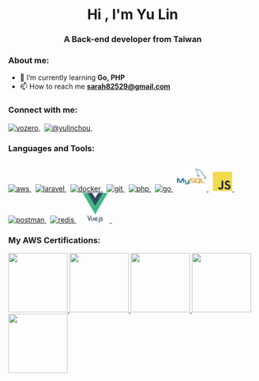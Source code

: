 <!--
<a href="https://github.com/xup6m6fu04"><img align="right" width="100" src="https://media.tenor.com/0InbEgXGh3UAAAAC/oshi-no-ko-arima-kana.gif"></a>
<a href="https://github.com/xup6m6fu04"><img align="left" width="100" src="https://media.tenor.com/dEX-82YvKlUAAAAC/anime-oshi-no-ko.gif"></a>
-->
<h1 align="center">Hi , I'm Yu Lin</h1>
<h3 align="center">A Back-end developer from Taiwan</h3>
<!--
<a href="https://github.com/xup6m6fu04"><img align="right" width="120" src="https://media.tenor.com/XMAAboIjxcAAAAAi/oshi-no-ko-kana-arima.gif"></a>
-->
<h3 align="left">About me:</h3>

- 🌱 I’m currently learning **Go, PHP**
- 📫 How to reach me **sarah82529@gmail.com**

<h3 align="left">Connect with me:</h3>

<!--
<a href="https://spotify-github-profile.vercel.app/api/view?uid=31t7kxupsdzqgkmzmrwikwgeoq7q&redirect=true" target="_blank">
   <img src="https://spotify-github-profile.vercel.app/api/view?uid=31t7kxupsdzqgkmzmrwikwgeoq7q&cover_image=true&theme=default&show_offline=false&background_color=000000&interchange=false&bar_color=53b14f&bar_color_cover=false" align="right" height="440">
</a>
-->


<p align="left">
    <a href="https://linkedin.com/in/yozero" target="blank">
        <img align="center" src="https://cdn.jsdelivr.net/gh/devicons/devicon/icons/linkedin/linkedin-original.svg" alt="yozero" height="50" width="50" />
    </a>&nbsp;
    <a href="https://medium.com/@yulinchou" target="blank">
        <img align="center" src="https://raw.githubusercontent.com/rahuldkjain/github-profile-readme-generator/master/src/images/icons/Social/medium.svg" alt="@yulinchou" height="50" width="50""/>
    </a>&nbsp;
   <!--
    <a href="https://www.leetcode.com/sarah82529" target="blank"><img align="center" src="https://raw.githubusercontent.com/rahuldkjain/github-profile-readme-generator/master/src/images/icons/Social/leet-code.svg" alt="sarah82529" height="50" width="50" /></a>
   -->
</p>

<h3 align="left">Languages and Tools:</h3>
<p align="left">
    <a href="https://aws.amazon.com" target="_blank" rel="noreferrer">
        <img src="https://github-production-user-asset-6210df.s3.amazonaws.com/23330415/254118884-af794d40-87e9-4cde-b94b-9df7eae4e31c.svg" alt="aws" width="60" height="60" />
    </a>&nbsp;
     <a href="https://laravel.com/" target="_blank" rel="noreferrer"> <img src="https://cdn.jsdelivr.net/gh/devicons/devicon@latest/icons/laravel/laravel-original-wordmark.svg" alt="laravel" width="60" height="60" /> </a>&nbsp;
    <a href="https://www.docker.com/" target="_blank" rel="noreferrer"> <img src="https://cdn.jsdelivr.net/gh/devicons/devicon/icons/docker/docker-plain-wordmark.svg" alt="docker" width="60" height="60" /> </a>&nbsp;
    <a href="https://git-scm.com/" target="_blank" rel="noreferrer"> <img src="https://cdn.jsdelivr.net/gh/devicons/devicon/icons/git/git-plain-wordmark.svg" alt="git" width="60" height="60" /> </a>&nbsp;
     <a href="https://www.php.net" target="_blank" rel="noreferrer"> <img src="https://github-production-user-asset-6210df.s3.amazonaws.com/23330415/254116646-a00d9f6a-f5d0-4674-bb42-e4310b92f184.png" alt="php" width="60" height="60" /> </a>&nbsp;
    <a href="https://golang.org" target="_blank" rel="noreferrer"> <img src="https://cdn.jsdelivr.net/gh/devicons/devicon/icons/go/go-original-wordmark.svg" alt="go" width="60" height="60" /> </a>&nbsp;
<!--     <a href="https://www.linux.org/" target="_blank" rel="noreferrer"> <img src="https://github-production-user-asset-6210df.s3.amazonaws.com/23330415/254116360-49b9add3-9ae6-449a-a57d-1df08e0838dc.png" alt="linux" width="60" height="60" /> </a><br> -->
<!--     <a href="https://mariadb.org/" target="_blank" rel="noreferrer"> <img src="https://www.vectorlogo.zone/logos/mariadb/mariadb-icon.svg" alt="mariadb" width="60" height="60" /> </a> -->
    <a href="https://www.mysql.com/" target="_blank" rel="noreferrer"> <img src="https://raw.githubusercontent.com/devicons/devicon/master/icons/mysql/mysql-original-wordmark.svg" alt="mysql" width="60" height="60" /> </a>&nbsp;
     <a href="https://developer.mozilla.org/en-US/docs/Web/JavaScript" target="_blank" rel="noreferrer">
        <img src="https://raw.githubusercontent.com/devicons/devicon/master/icons/javascript/javascript-original.svg" alt="javascript" width="40" height="40" />
    </a>&nbsp;
    <a href="https://www.jetbrains.com/" target="_blank" rel="noreferrer"> <img src="https://cdn.jsdelivr.net/gh/devicons/devicon/icons/jetbrains/jetbrains-original.svg" alt="postman" width="60" height="60" /> </a>&nbsp;
    <a href="https://redis.io" target="_blank" rel="noreferrer"> <img src="https://cdn.jsdelivr.net/gh/devicons/devicon/icons/redis/redis-plain-wordmark.svg" alt="redis" width="60" height="60" /> </a>&nbsp;
    <a href="https://vuejs.org/" target="_blank" rel="noreferrer"> <img src="https://raw.githubusercontent.com/devicons/devicon/master/icons/vuejs/vuejs-original-wordmark.svg" alt="vuejs" width="60" height="60" /> </a>&nbsp;
</p>

<!--<p>&nbsp;<img align="center" src="https://github-readme-stats.vercel.app/api?username=xup6m6fu04&show_icons=true&locale=en&theme=radical" alt="xup6m6fu04" /></p>-->
<h3 align="left">My AWS Certifications:</h3>
<p align="left">
    <a href="https://www.credly.com/badges/62262389-3639-45a8-8574-7d1ab1c0f78d/public_url" target="_blank" rel="noreferrer">
        <img src="https://github-production-user-asset-6210df.s3.amazonaws.com/23330415/253890121-b908ec9d-a211-491d-82ac-51d27437db18.png" width="120" height="120" />
    </a>
   <a href="https://www.credly.com/badges/3ba94c52-7243-46c8-92bb-73b90b3ce749/public_url" target="_blank" rel="noreferrer">
        <img src="https://github.com/user-attachments/assets/4cfa6a9e-ce09-4dfd-adbf-b3184f9c885b" width="120" height="120" />
    </a>
    <a href="https://www.credly.com/badges/31d0aae1-cd28-4a13-a639-932e4c509d3c/public_url" target="_blank" rel="noreferrer">
        <img src="https://github-production-user-asset-6210df.s3.amazonaws.com/23330415/253890492-4ed6fe12-fe2c-443b-a578-08ae51f031b6.png" width="120" height="120" />
    </a>
    <a href="https://www.credly.com/badges/90669a3c-15ab-42d5-9750-3a4c63a807c8/public_url" target="_blank" rel="noreferrer">
        <img src="https://github-production-user-asset-6210df.s3.amazonaws.com/23330415/253890727-0e9386e1-48a7-48c1-95e0-de285e88504d.png" width="120" height="120" />
    </a>
    <a href="https://www.credly.com/badges/9afec257-7180-4a19-aded-3c2e7d342d89/public_url" target="_blank" rel="noreferrer">
        <img src="https://github-production-user-asset-6210df.s3.amazonaws.com/23330415/253890893-eb17143f-adb5-41f6-b0b4-476789cbbfb8.png" width="120" height="120" />
    </a>
    <!-- Add more certifications as necessary. -->
</p>

